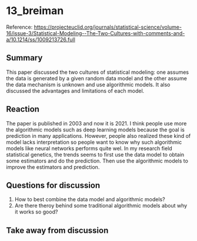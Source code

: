 # 13_breiman

Reference: https://projecteuclid.org/journals/statistical-science/volume-16/issue-3/Statistical-Modeling--The-Two-Cultures-with-comments-and-a/10.1214/ss/1009213726.full


## Summary
This paper discussed the two cultures of statistical modeling: one assumes the data is generated by a given random data model and the other assume the data mechanism is unknown and use algorithmic models. It also discussed the advantages and limitations of each model. 


## Reaction
The paper is published in 2003 and now it is 2021. I think people use more the algorithmic models such as deep learning models because the goal is prediction in many applications. However, people also realized these kind of model lacks interpretation so people want to know why such algorithmic models like neural networks performs quite wel. In my research field statistical genetics, the trends seems to first use the data model to obtain some estimators and do the prediction. Then use the algorithmic models to improve the estimators and prediction.

## Questions for discussion

1. How to best combine the data model and algorithmic models?
2. Are there theroy behind some traditional algorithmic models about why it works so good?

## Take away from discussion
